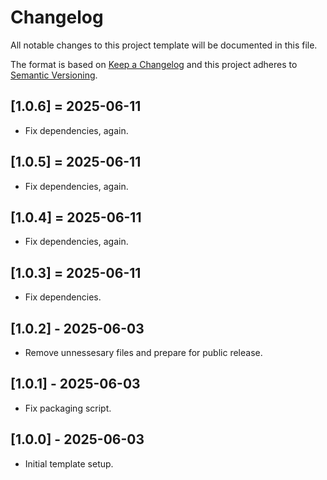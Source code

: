 # Changelog
All notable changes to this project template will be documented in this file.

The format is based on [Keep a Changelog](http://keepachangelog.com/en/1.0.0/)
and this project adheres to [Semantic Versioning](http://semver.org/spec/v2.0.0.html).

## [1.0.6] = 2025-06-11
- Fix dependencies, again.

## [1.0.5] = 2025-06-11
- Fix dependencies, again.

## [1.0.4] = 2025-06-11
- Fix dependencies, again.

## [1.0.3] = 2025-06-11
- Fix dependencies.

## [1.0.2] - 2025-06-03
- Remove unnessesary files and prepare for public release.

## [1.0.1] - 2025-06-03
- Fix packaging script.

## [1.0.0] - 2025-06-03
- Initial template setup.